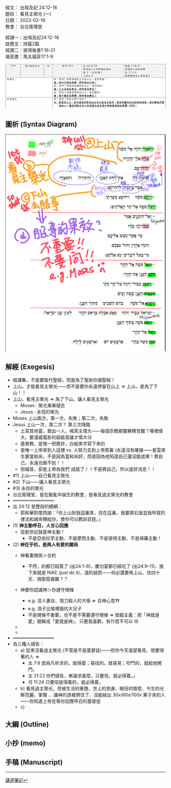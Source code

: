 經文：   出埃及記 24:12-18  
題目：   看見主榮光 (一)  
日期：   2023-02-19  
教會：   台北衛理堂  

經課一：出埃及記24:12-18  
啟應文：詩篇2篇  
經課二：彼得後書1:16-21  
福音書：馬太福音17:1-9  

![2023-02-19-lectionary.png](images/2023-02-19-lectionary.png)

## 圖析 (Syntax Diagram)

![Exo.24.12-18.png](images/Exo.24.12-18.png)

## 解經 (Exegesis)

- 經課集，不是要取代聖經，而是為了幫助你讀聖經！
- 上山，才能看見主榮光——但不是要你永遠停留在山上 ⇒ 上山，是為了下山！！
- 上山，看見主榮光 ⇒ 為了下山，讓人看見主榮光
	- Moses : 榮光漸漸褪去
	- Jesus : 永恆的榮光
- Moses 上山兩次，第一次，失敗；第二次，失敗
- Jesus 上山一次，第二次？ 第三次降臨
	- 土耳其地震，救出一人，喊真主偉大——每個宗教都要解釋苦難？哪裡偉大，要漫威電影的超級英雄才偉大😢
	- 基督教，是惟一把應許，白紙黑字寫下來的
	- 是唯一上帝來到人這裡 vs. 人努力去到上帝那裏 (永遠沒有確據——星雲來生要當和尚，不是因為當和尚好，而是因為他知道自己還沒能成佛！靠自己，永遠也做不到！！
	- 但福音，卻是上帝為我們ˊ成就了！！不是靠自己，所以是好消息！！
- #1) 上山——自己看見主榮光
- #2) 下山——讓人看見主榮光
- #3) 永存的榮光
- 台北衛理堂，是在動亂中誕生的教會，是看見過主榮光的教會
- ═════════════
- 出 24:12 是整段的總綱：
	- 耶和華對摩西說：「你上山到我這裏來，住在這裏，我要將石版並我所寫的律法和誡命賜給你，使你可以教訓百姓。」
- (1) **神主動呼召，人甘心回應**
	- 從創世記就是神主動！
		- 不是亞伯拉罕主動、不是摩西主動、不是彼得主動、不是保羅主動！
- (2) **神在乎的，是與人有愛的關係**
	- 神看重關係＞合約
		- 不然，約都已經簽了 (出24:1-8)，慶功宴都已經吃了 (出24:9-11)，接下來就是 NIKE (just do it)，違約就罰——何必還要再上山、住四十天、搞那麼複雜？？
	- 神要你認識神＞你遵守規條
		- e.g. 淫人妻女、借刀殺人的大衛 ⇐ 合神心意❓❗
		- e.g. 浪子比喻裡面的大兒子
		- 不是規條不重要，也不是不需要遵守規條 ⇒ 放縱主義：把「神就是愛」錯解成「愛就是神」、只要我喜歡，有什麼不可以 😢
	- 

	- 
- ═════════════
- 為三種人禱告：
	- a) 從來沒看過主榮光 (不管是不是基督徒)——但你今天渴望看見、想要得著的人 ⇒
		- 太 7:8 因為凡祈求的，就得着；尋找的，就尋見；叩門的，就給他開門。 
		- 太 21:22 你們禱告，無論求甚麼，只要信，就必得着。」
		- 可 11:24 只要信是得着的，就必得着。
	- b) 看見過主榮光，但被生活的重擔、世上的思慮、眼目的情慾、今生的光鮮亮麗、掌聲 ... 讓神的道被擠住了、沒能結出 30x/60x/100x 果子來的人——你知道上帝在等你回應呼召的基督徒
	- c) 

## 大綱 (Outline)


## 小抄 (memo)


## 手稿 (Manuscript) 




---


[講道筆記↵](README.md)


